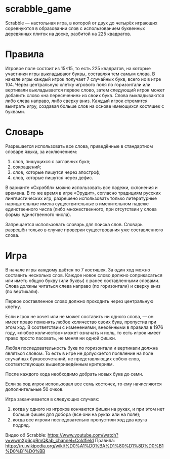 # scrabble_game
Scrabble — настольная игра, в которой от двух до четырёх играющих соревнуются в образовании слов с использованием буквенных деревянных плиток на доске, разбитой на 225 квадратов. 


# Правила
Игровое поле состоит из 15×15, то есть 225 квадратов, на которые участники игры выкладывают буквы, составляя тем самым слова. В начале игры каждый игрок получает 7 случайных букв, всего их в игре 104. Через центральную клетку игрового поля по горизонтали или вертикали выкладывается первое слово, затем следующий игрок может добавить слово «на пересечение» из своих букв. Слова выкладываются либо слева направо, либо сверху вниз. Каждый игрок стремится выиграть игру, создавая больше слов на основе имеющихся костяшек с буквами.

# Словарь
Разрешается использовать все слова, приведённые в стандартном словаре языка, за исключением:
  1) слов, пишущихся с заглавных букв;
  2) сокращений;
  3) cлов, которые пишутся через апостроф;
  4) слов, которые пишутся через дефис.
  
В варианте «Скрэббл» можно использовать все падежи, склонения и времена. В то же время в игре «Эрудит», согласно традициям русских лингвистических игр, разрешено использовать только литературные нарицательные имена существительные в именительном падеже единственного числа (либо множественного, при отсутствии у слова формы единственного числа).

Запрещается использовать словарь для поиска слов. Словарь разрешён только в случае проверки существования уже составленного слова.

# Игра
В начале игры каждому даётся по 7 костяшек. За один ход можно составить несколько слов. Каждое новое слово должно соприкасаться или иметь общую букву (или буквы) с ранее составленными словами. Слова должны читаться слева направо (по горизонтали) и сверху вниз (по вертикали).

Первое составленное слово должно проходить через центральную клетку.

Если игрок не хочет или не может составить ни одного слова, — он имеет право поменять любое количество своих букв, пропустив при этом ход. В соответствии с изменениями, внесёнными в правила в 1976 году, «любое количество» может означать и ноль, то есть игрок имеет право просто пасовать, не меняя ни одной фишки.

Любая последовательность букв по горизонтали и вертикали должна являться словом. То есть в игре не допускается появление на поле случайных буквосочетаний, не представляющих собою слов, соответствующих вышеприведённым критериям.

После каждого хода необходимо добрать новых букв до семи.

Если за ход игрок использовал все семь косточек, то ему начисляются дополнительные 50 очков.

Игра заканчивается в следующих случаях:
  1) когда у одного из игроков кончаются фишки на руках, и при этом нет больше фишек для добора (все они на руках или на поле);
  2) когда все игроки последовательно пропустили ход два круга подряд.

Видео об Scrabble: https://www.youtube.com/watch?v=wwmXp6cpRmQ&ab_channel=Coldfield
Правила: https://ru.wikipedia.org/wiki/%D0%A1%D0%BA%D1%80%D1%8D%D0%B1%D0%B1%D0%BB
